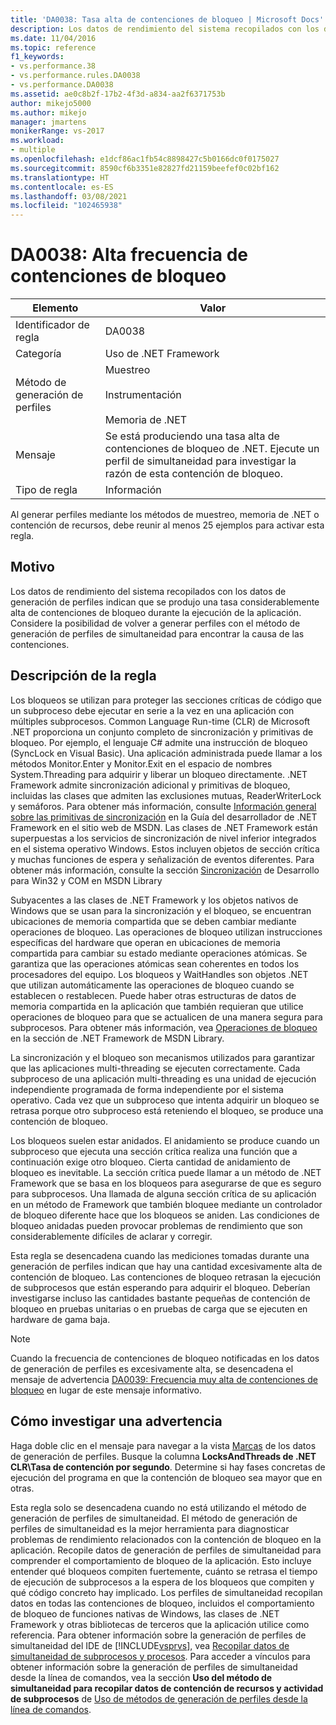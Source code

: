 ```yaml
---
title: 'DA0038: Tasa alta de contenciones de bloqueo | Microsoft Docs'
description: Los datos de rendimiento del sistema recopilados con los datos de generación de perfiles indican que se produjo una tasa considerablemente alta de contenciones de bloqueo durante la ejecución de la aplicación.
ms.date: 11/04/2016
ms.topic: reference
f1_keywords:
- vs.performance.38
- vs.performance.rules.DA0038
- vs.performance.DA0038
ms.assetid: ae0c8b2f-17b2-4f3d-a834-aa2f6371753b
author: mikejo5000
ms.author: mikejo
manager: jmartens
monikerRange: vs-2017
ms.workload:
- multiple
ms.openlocfilehash: e1dcf86ac1fb54c8898427c5b0166dc0f0175027
ms.sourcegitcommit: 8590cf6b3351e82827fd21159beefef0c02bf162
ms.translationtype: HT
ms.contentlocale: es-ES
ms.lasthandoff: 03/08/2021
ms.locfileid: "102465938"
---
```

# <a name="da0038-high-rate-of-lock-contentions"></a>DA0038: Alta frecuencia de contenciones de bloqueo

|Elemento|Valor|
|-|-|
|Identificador de regla|DA0038|
|Categoría|Uso de .NET Framework|
|Método de generación de perfiles|Muestreo<br /><br /> Instrumentación<br /><br /> Memoria de .NET|
|Mensaje|Se está produciendo una tasa alta de contenciones de bloqueo de .NET. Ejecute un perfil de simultaneidad para investigar la razón de esta contención de bloqueo.|
|Tipo de regla|Información|

 Al generar perfiles mediante los métodos de muestreo, memoria de .NET o contención de recursos, debe reunir al menos 25 ejemplos para activar esta regla.

## <a name="cause"></a>Motivo
 Los datos de rendimiento del sistema recopilados con los datos de generación de perfiles indican que se produjo una tasa considerablemente alta de contenciones de bloqueo durante la ejecución de la aplicación. Considere la posibilidad de volver a generar perfiles con el método de generación de perfiles de simultaneidad para encontrar la causa de las contenciones.

## <a name="rule-description"></a>Descripción de la regla
 Los bloqueos se utilizan para proteger las secciones críticas de código que un subproceso debe ejecutar en serie a la vez en una aplicación con múltiples subprocesos. Common Language Run-time (CLR) de Microsoft .NET proporciona un conjunto completo de sincronización y primitivas de bloqueo. Por ejemplo, el lenguaje C# admite una instrucción de bloqueo (SyncLock en Visual Basic). Una aplicación administrada puede llamar a los métodos Monitor.Enter y Monitor.Exit en el espacio de nombres System.Threading para adquirir y liberar un bloqueo directamente. .NET Framework admite sincronización adicional y primitivas de bloqueo, incluidas las clases que admiten las exclusiones mutuas, ReaderWriterLock y semáforos. Para obtener más información, consulte [Información general sobre las primitivas de sincronización](/dotnet/standard/threading/overview-of-synchronization-primitives) en la Guía del desarrollador de .NET Framework en el sitio web de MSDN. Las clases de .NET Framework están superpuestas a los servicios de sincronización de nivel inferior integrados en el sistema operativo Windows. Estos incluyen objetos de sección crítica y muchas funciones de espera y señalización de eventos diferentes. Para obtener más información, consulte la sección [Sincronización](/windows/win32/sync/synchronization) de Desarrollo para Win32 y COM en MSDN Library

 Subyacentes a las clases de .NET Framework y los objetos nativos de Windows que se usan para la sincronización y el bloqueo, se encuentran ubicaciones de memoria compartida que se deben cambiar mediante operaciones de bloqueo. Las operaciones de bloqueo utilizan instrucciones específicas del hardware que operan en ubicaciones de memoria compartida para cambiar su estado mediante operaciones atómicas. Se garantiza que las operaciones atómicas sean coherentes en todos los procesadores del equipo. Los bloqueos y WaitHandles son objetos .NET que utilizan automáticamente las operaciones de bloqueo cuando se establecen o restablecen. Puede haber otras estructuras de datos de memoria compartida en la aplicación que también requieran que utilice operaciones de bloqueo para que se actualicen de una manera segura para subprocesos. Para obtener más información, vea [Operaciones de bloqueo](/dotnet/api/system.threading.interlocked) en la sección de .NET Framework de MSDN Library.

 La sincronización y el bloqueo son mecanismos utilizados para garantizar que las aplicaciones multi-threading se ejecuten correctamente. Cada subproceso de una aplicación multi-threading es una unidad de ejecución independiente programada de forma independiente por el sistema operativo. Cada vez que un subproceso que intenta adquirir un bloqueo se retrasa porque otro subproceso está reteniendo el bloqueo, se produce una contención de bloqueo.

 Los bloqueos suelen estar anidados. El anidamiento se produce cuando un subproceso que ejecuta una sección crítica realiza una función que a continuación exige otro bloqueo. Cierta cantidad de anidamiento de bloqueo es inevitable. La sección crítica puede llamar a un método de .NET Framework que se basa en los bloqueos para asegurarse de que es seguro para subprocesos. Una llamada de alguna sección crítica de su aplicación en un método de Framework que también bloquee mediante un controlador de bloqueo diferente hace que los bloqueos se aniden. Las condiciones de bloqueo anidadas pueden provocar problemas de rendimiento que son considerablemente difíciles de aclarar y corregir.

 Esta regla se desencadena cuando las mediciones tomadas durante una generación de perfiles indican que hay una cantidad excesivamente alta de contención de bloqueo. Las contenciones de bloqueo retrasan la ejecución de subprocesos que están esperando para adquirir el bloqueo. Deberían investigarse incluso las cantidades bastante pequeñas de contención de bloqueo en pruebas unitarias o en pruebas de carga que se ejecuten en hardware de gama baja.

> [!NOTE]
> Cuando la frecuencia de contenciones de bloqueo notificadas en los datos de generación de perfiles es excesivamente alta, se desencadena el mensaje de advertencia [DA0039: Frecuencia muy alta de contenciones de bloqueo](../profiling/da0039-very-high-rate-of-lock-contentions.md) en lugar de este mensaje informativo.

## <a name="how-to-investigate-a-warning"></a>Cómo investigar una advertencia
 Haga doble clic en el mensaje para navegar a la vista [Marcas](../profiling/marks-view.md) de los datos de generación de perfiles.  Busque la columna **LocksAndThreads de .NET CLR\Tasa de contención por segundo**. Determine si hay fases concretas de ejecución del programa en que la contención de bloqueo sea mayor que en otras.

 Esta regla solo se desencadena cuando no está utilizando el método de generación de perfiles de simultaneidad. El método de generación de perfiles de simultaneidad es la mejor herramienta para diagnosticar problemas de rendimiento relacionados con la contención de bloqueo en la aplicación. Recopile datos de generación de perfiles de simultaneidad para comprender el comportamiento de bloqueo de la aplicación. Esto incluye entender qué bloqueos compiten fuertemente, cuánto se retrasa el tiempo de ejecución de subprocesos a la espera de los bloqueos que compiten y qué código concreto hay implicado. Los perfiles de simultaneidad recopilan datos en todas las contenciones de bloqueo, incluidos el comportamiento de bloqueo de funciones nativas de Windows, las clases de .NET Framework y otras bibliotecas de terceros que la aplicación utilice como referencia. Para obtener información sobre la generación de perfiles de simultaneidad del IDE de [!INCLUDE[vsprvs](../code-quality/includes/vsprvs_md.md)], vea [Recopilar datos de simultaneidad de subprocesos y procesos](../profiling/collecting-thread-and-process-concurrency-data.md). Para acceder a vínculos para obtener información sobre la generación de perfiles de simultaneidad desde la línea de comandos, vea la sección **Uso del método de simultaneidad para recopilar datos de contención de recursos y actividad de subprocesos** de [Uso de métodos de generación de perfiles desde la línea de comandos](../profiling/using-profiling-methods-to-collect-performance-data-from-the-command-line.md).
